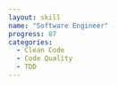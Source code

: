```yaml
---
layout: skill
name: "Software Engineer"
progress: 87
categories:
  - Clean Code
  - Code Quality
  - TDD
---
```

